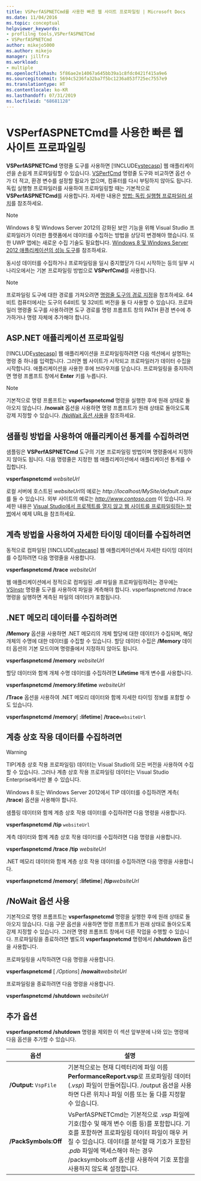 ```yaml
---
title: VSPerfASPNETCmd를 사용한 빠른 웹 사이트 프로파일링 | Microsoft Docs
ms.date: 11/04/2016
ms.topic: conceptual
helpviewer_keywords:
- proflilng tools,VSPerfASPNETCmd
- VSPerfASPNETCmd
author: mikejo5000
ms.author: mikejo
manager: jillfra
ms.workload:
- multiple
ms.openlocfilehash: 5f86ae2e14067a645bb39a1c8fdc0421f415a9e6
ms.sourcegitcommit: 5694c5236fa32ba7f5bc1236a853f725ec7557e9
ms.translationtype: HT
ms.contentlocale: ko-KR
ms.lasthandoff: 07/31/2019
ms.locfileid: "68681128"
---
```

# <a name="rapid-web-site-profiling-with-vsperfaspnetcmd"></a>VSPerfASPNETCmd를 사용한 빠른 웹 사이트 프로파일링

**VSPerfASPNETCmd** 명령줄 도구를 사용하면 [!INCLUDE[vstecasp](../code-quality/includes/vstecasp_md.md)] 웹 애플리케이션을 손쉽게 프로파일링할 수 있습니다. [VSPerfCmd](../profiling/vsperfcmd.md) 명령줄 도구와 비교하면 옵션 수가 더 적고, 환경 변수를 설정할 필요가 없으며, 컴퓨터를 다시 부팅하지 않아도 됩니다. 독립 실행형 프로파일러를 사용하여 프로파일링할 때는 기본적으로 **VSPerfASPNETCmd**를 사용합니다. 자세한 내용은 [방법: 독립 실행형 프로파일러 설치](../profiling/how-to-install-the-stand-alone-profiler.md)를 참조하세요.

> [!NOTE]
> Windows 8 및 Windows Server 2012의 강화된 보안 기능을 위해 Visual Studio 프로파일러가 이러한 플랫폼에서 데이터를 수집하는 방법을 상당히 변경해야 했습니다. 또한 UWP 앱에는 새로운 수집 기술도 필요합니다. [Windows 8 및 Windows Server 2012 애플리케이션의 성능 도구](../profiling/performance-tools-on-windows-8-and-windows-server-2012-applications.md)를 참조하세요.

 동시성 데이터를 수집하거나 프로파일링을 일시 중지했닫가 다시 시작하는 등의 일부 시나리오에서는 기본 프로파일링 방법으로 **VSPerfCmd**를 사용합니다.

> [!NOTE]
> 프로파일링 도구에 대한 경로를 가져오려면 [명령줄 도구의 경로 지정](../profiling/specifying-the-path-to-profiling-tools-command-line-tools.md)을 참조하세요. 64비트 컴퓨터에서는 도구의 64비트 및 32비트 버전을 둘 다 사용할 수 있습니다. 프로파일러 명령줄 도구를 사용하려면 도구 경로를 명령 프롬프트 창의 PATH 환경 변수에 추가하거나 명령 자체에 추가해야 합니다.

## <a name="profile-an-aspnet-application"></a>ASP.NET 애플리케이션 프로파일링

[!INCLUDE[vstecasp](../code-quality/includes/vstecasp_md.md)] 웹 애플리케이션을 프로파일링하려면 다음 섹션에서 설명하는 명령 중 하나를 입력합니다. 그러면 웹 사이트가 시작되고 프로파일러가 데이터 수집을 시작합니다. 애플리케이션을 사용한 후에 브라우저를 닫습니다. 프로파일링을 중지하려면 명령 프롬프트 창에서 **Enter** 키를 누릅니다.

> [!NOTE]
> 기본적으로 명령 프롬프트는 **vsperfaspnetcmd** 명령을 실행한 후에 원래 상태로 돌아오지 않습니다. **/nowait** 옵션을 사용하면 명령 프롬프트가 원래 상태로 돌아오도록 강제 지정할 수 있습니다. [/NoWait 옵션 사용](#use-the-nowait-option)을 참조하세요.

## <a name="to-collect-application-statistics-by-using-the-sampling-method"></a>샘플링 방법을 사용하여 애플리케이션 통계를 수집하려면
 샘플링은 **VSPerfASPNETCmd** 도구의 기본 프로파일링 방법이며 명령줄에서 지정하지 않아도 됩니다. 다음 명령줄은 지정한 웹 애플리케이션에서 애플리케이션 통계를 수집합니다.

 **vsperfaspnetcmd**  *websiteUrl*

 로컬 서버에 호스트된 *websiteUrl*의 예로는 *http://localhost/MySite/default.aspx* 를 들 수 있습니다. 외부 사이트의 예로는 *http://www.contoso.com* 이 있습니다. 자세한 내용은 [Visual Studio에서 프로젝트를 열지 않고 웹 사이트를 프로파일링하는 방법](how-to-collect-performance-data-for-a-web-site.md#to-profile-a-web-site-without-opening-a-project-in-visual-studio)에서 예제 URL을 참조하세요.

## <a name="to-collect-detailed-timing-data-by-using-the-instrumentation-method"></a>계측 방법을 사용하여 자세한 타이밍 데이터를 수집하려면

동적으로 컴파일된 [!INCLUDE[vstecasp](../code-quality/includes/vstecasp_md.md)] 웹 애플리케이션에서 자세한 타이밍 데이터를 수집하려면 다음 명령줄을 사용합니다.

**vsperfaspnetcmd /trace**  *websiteUrl*

웹 애플리케이션에서 정적으로 컴파일된 .*dll* 파일을 프로파일링하려는 경우에는 [VSInstr](../profiling/vsinstr.md) 명령줄 도구를 사용하여 파일을 계측해야 합니다. vsperfaspnetcmd /trace 명령을 실행하면 계측된 파일의 데이터가 포함됩니다.

## <a name="to-collect-net-memory-data"></a>.NET 메모리 데이터를 수집하려면

**/Memory** 옵션을 사용하면 .NET 메모리의 개체 할당에 대한 데이터가 수집되며, 해당 개체의 수명에 대한 데이터를 수집할 수 있습니다. 할당 데이터 수집은 **/Memory** 데이터 옵션의 기본 모드이며 명령줄에서 지정하지 않아도 됩니다.

 **vsperfaspnetcmd /memory** *websiteUrl*

 할당 데이터와 함께 개체 수명 데이터를 수집하려면 **Lifetime** 매개 변수를 사용합니다.

 **vsperfaspnetcmd /memory:lifetime** *websiteUrl*

 **/Trace** 옵션을 사용하여 .NET 메모리 데이터와 함께 자세한 타이밍 정보를 포함할 수도 있습니다.

 **vsperfaspnetcmd /memory**[ **:lifetime**] **/trace**`websiteUrl`

## <a name="to-collect-tier-interaction-data"></a>계층 상호 작용 데이터를 수집하려면

> [!WARNING]
> TIP(계층 상호 작용 프로파일링) 데이터는 Visual Studio의 모든 버전을 사용하여 수집할 수 있습니다. 그러나 계층 상호 작용 프로파일링 데이터는 Visual Studio Enterprise에서만 볼 수 있습니다.
>
> Windows 8 또는 Windows Server 2012에서 TIP 데이터를 수집하려면 계측( **/trace**) 옵션을 사용해야 합니다.

샘플링 데이터와 함께 계층 상호 작용 데이터를 수집하려면 다음 명령을 사용합니다.

**vsperfaspnetcmd /tip** `websiteUrl`

계측 데이터와 함께 계층 상호 작용 데이터를 수집하려면 다음 명령을 사용합니다.

**vsperfaspnetcmd /trace /tip** *websiteUrl*

.NET 메모리 데이터와 함께 계층 상호 작용 데이터를 수집하려면 다음 명령을 사용합니다.

**vsperfaspnetcmd /memory**[ **:lifetime**] **/tip**_websiteUrl_

## <a name="use-the-nowait-option"></a>/NoWait 옵션 사용

기본적으로 명령 프롬프트는 **vsperfaspnetcmd** 명령을 실행한 후에 원래 상태로 돌아오지 않습니다. 다음 구문 옵션을 사용하면 명령 프롬프트가 원래 상태로 돌아오도록 강제 지정할 수 있습니다. 그러면 명령 프롬프트 창에서 다른 작업을 수행할 수 있습니다. 프로파일링을 종료하려면 별도의 **vsperfaspnetcmd** 명령에서 **/shutdown** 옵션을 사용합니다.

프로파일링을 시작하려면 다음 명령을 사용합니다.

**vsperfaspnetcmd** [ */Options*] **/nowait**_websiteUrl_

프로파일링을 종료하려면 다음 명령을 사용합니다.

**vsperfaspnetcmd /shutdown** *websiteUrl*

## <a name="additional-options"></a>추가 옵션

**vsperfaspnetcmd /shutdown** 명령을 제외한 이 섹션 앞부분에 나와 있는 명령에 다음 옵션을 추가할 수 있습니다.

|옵션|설명|
|------------|-----------------|
|**/Output:** `VspFile`|기본적으로는 현재 디렉터리에 파일 이름 **PerformanceReport.vsp**로 프로파일링 데이터(.*vsp*) 파일이 만들어집니다. /output 옵션을 사용하면 다른 위치나 파일 이름 또는 둘 다를 지정할 수 있습니다.|
|**/PackSymbols:Off**|VsPerfASPNETCmd는 기본적으로 .*vsp* 파일에 기호(함수 및 매개 변수 이름 등)를 포함합니다. 기호를 포함하면 프로파일링 데이터 파일이 매우 커질 수 있습니다. 데이터를 분석할 때 기호가 포함된 .*pdb* 파일에 액세스해야 하는 경우 /packsymbols:off 옵션을 사용하여 기호 포함을 사용하지 않도록 설정합니다.|
